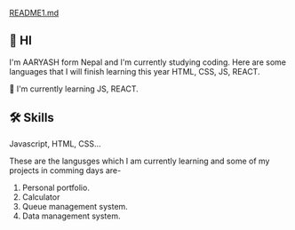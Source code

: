 [README1.md](https://github.com/AaryashDahal/AaryashDahal/files/13198346/README1.md)




## 🚀 HI
I'm AARYASH form Nepal and I'm currently studying coding. Here are some languages that I will finish learning this year  HTML, CSS, JS, REACT.

🧠 I'm currently learning  JS, REACT.

## 🛠 Skills
Javascript, HTML, CSS...

These are the langusges which I am currently learning and some of my projects in comming days are-
1. Personal portfolio.
2. Calculator
3. Queue management system.
4. Data management system.




